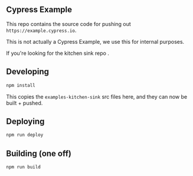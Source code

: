 ## Cypress Example

This repo contains the source code for pushing out `https://example.cypress.io`.

This is not actually a Cypress Example, we use this for internal purposes.

If you're looking for the kitchen sink repo <it is here>.

## Developing

```bash
npm install
```

This copies the `examples-kitchen-sink` src files here, and they can now be built + pushed.

## Deploying

```bash
npm run deploy
```

## Building (one off)

```bash
npm run build
```